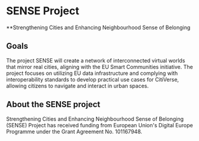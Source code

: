 # SENSE Project

**Strengthening Cities and Enhancing Neighbourhood Sense of Belonging

## Goals

The project SENSE will create a network of interconnected virtual worlds that mirror real cities, aligning with the EU Smart Communities initiative. The project focuses on utilizing EU data infrastructure and complying with interoperability standards to develop practical use cases for CitiVerse, allowing citizens to navigate and interact in urban spaces.

## About the SENSE project

Strengthening Cities and Enhancing Neighbourhood Sense of Belonging (SENSE) Project has received funding from European Union's Digital Europe Programme under the Grant Agreement No. 101167948.

